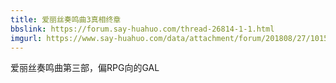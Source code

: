 ```yaml
---
title: 爱丽丝奏鸣曲3真相终章
bbslink: https://forum.say-huahuo.com/thread-26814-1-1.html
imgurl: https://www.say-huahuo.com/data/attachment/forum/201808/27/101513mrri05n7riwzq05a.png
---
```


爱丽丝奏鸣曲第三部，偏RPG向的GAL<!--more-->

